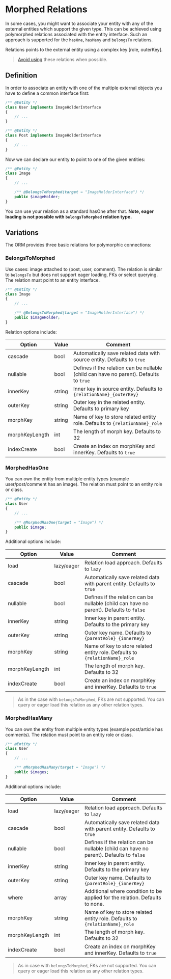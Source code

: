 # Morphed Relations
In some cases, you might want to associate your entity with any of the external entities which support the given type. This can be achieved
using polymorphed relations associated with the entity interface. Such an approach is supported for the `hasOne`, `hasMany` and `belongsTo` relations.

Relations points to the external entity using a complex key [role, outerKey].

> [Avoid using](http://duhallowgreygeek.com/polymorphic-association-bad-sql-smell/) these relations when possible.

## Definition
In order to associate an entity with one of the multiple external objects you have to define a common interface first:

```php
/** @Entity */
class User implements ImageHolderInterface
{
    // ...
}

/** @Entity */
class Post implements ImageHolderInterface
{
    // ...
}
```

Now we can declare our entity to point to one of the given entities:

```php
/** @Entity */
class Image
{
    // ...

    /** @BelongsToMorphed(target = "ImageHolderInterface") */
    public $imageHolder;
}
```

You can use your relation as a standard hasOne after that. **Note, eager loading is not possible with `belongsToMorphed` relation type.**

## Variations
The ORM provides three basic relations for polymorphic connections:

### BelongsToMorphed
Use cases: image attached to (post, user, comment). The relation is similar to `belongsTo` but does not support eager loading, FKs or select querying. The relation must point to an entity interface.

```php
/** @Entity */
class Image
{
    // ...

    /** @BelongsToMorphed(target = "ImageHolderInterface") */
    public $imageHolder;
}
```

Relation options include:

Option      | Value  | Comment
---         | ---    | ----
cascade     | bool   | Automatically save related data with source entity. Defaults to `true`
nullable    | bool   | Defines if the relation can be nullable (child can have no parent). Defaults to `true`
innerKey    | string | Inner key in source entity. Defaults to `{relationName}_{outerKey}`
outerKey    | string | Outer key in the related entity. Defaults to primary key
morphKey    | string | Name of key to store related entity role. Defaults to `{relationName}_role`
morphKeyLength | int | The length of morph key. Defaults to 32
indexCreate | bool   | Create an index on morphKey and innerKey. Defaults to `true`

### MorphedHasOne
You can own the entity from multiple entity types (example user/post/comment has an image). The relation must point to an entity role or class.

```php
/** @Entity */
class User
{
    // ...

    /** @MorphedHasOne(target = "Image") */
    public $image;
}
```

Additional options include:

Option      | Value  | Comment
---         | ---    | ----
load        | lazy/eager | Relation load approach. Defaults to `lazy`
cascade     | bool   | Automatically save related data with parent entity. Defaults to `true`
nullable    | bool   | Defines if the relation can be nullable (child can have no parent). Defaults to `false`
innerKey    | string | Inner key in parent entity. Defaults to the primary key
outerKey    | string | Outer key name. Defaults to `{parentRole}_{innerKey}`
morphKey    | string | Name of key to store related entity role. Defaults to `{relationName}_role`
morphKeyLength | int | The length of morph key. Defaults to 32
indexCreate | bool   | Create an index on morphKey and innerKey. Defaults to `true`

> As in the case with `belongsToMorphed`, FKs are not supported. You can query or eager load this relation as any other relation types.

### MorphedHasMany
You can own the entity from multiple entity types (example post/article has comments). The relation must point to an entity role or class.

```php
/** @Entity */
class User
{
    // ...

    /** @MorphedHasMany(target = "Image") */
    public $images;
}
```

Additional options include:

Option      | Value  | Comment
---         | ---    | ----
load        | lazy/eager | Relation load approach. Defaults to `lazy`
cascade     | bool   | Automatically save related data with parent entity. Defaults to `true`
nullable    | bool   | Defines if the relation can be nullable (child can have no parent). Defaults to `false`
innerKey    | string | Inner key in parent entity. Defaults to the primary key
outerKey    | string | Outer key name. Defaults to `{parentRole}_{innerKey}`
where       | array  | Additional where condition to be applied for the relation. Defaults to none.
morphKey    | string | Name of key to store related entity role. Defaults to `{relationName}_role`
morphKeyLength | int | The length of morph key. Defaults to 32
indexCreate | bool   | Create an index on morphKey and innerKey. Defaults to `true`

> As in case with `belongsToMorphed`,  FKs are not supported. You can query or eager load this relation as any other relation types.
